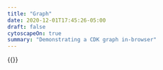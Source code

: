 ```yaml
---
title: "Graph"
date: 2020-12-01T17:45:26-05:00
draft: false
cytoscapeOn: true
summary: "Demonstrating a CDK graph in-browser"
---
```


{{<cyto id="bacd" file="graph.json" style="style.json" height="400">}}
